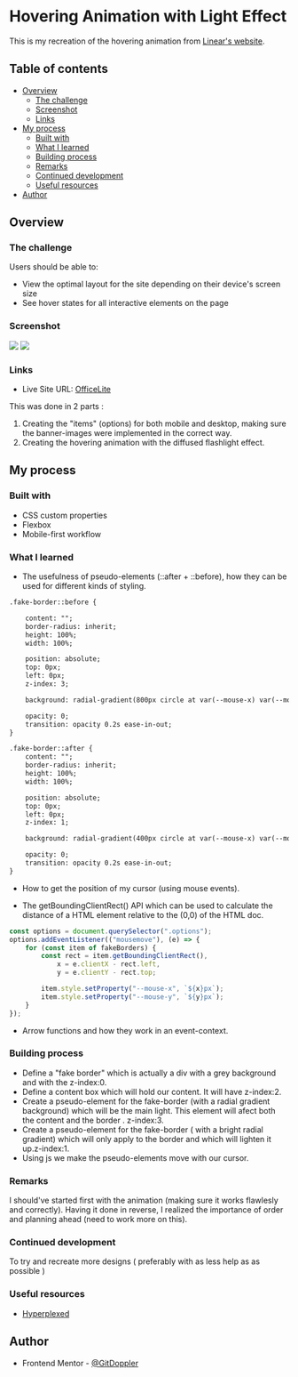 # Hovering Animation with Light Effect 

This is my recreation of the hovering animation from [Linear's website](https://linear.app/features).

## Table of contents

- [Overview](#overview)
  - [The challenge](#the-challenge)
  - [Screenshot](#screenshot)
  - [Links](#links)
- [My process](#my-process)
  - [Built with](#built-with)
  - [What I learned](#what-i-learned)
  - [Building process](#building-process)
  - [Remarks](#remarks)
  - [Continued development](#continued-development)
  - [Useful resources](#useful-resources)
- [Author](#author)

## Overview 

### The challenge

Users should be able to:

- View the optimal layout for the site depending on their device's screen size
- See hover states for all interactive elements on the page

### Screenshot

![](assets/desktop-version.png)
![](assets/mobile-version.png)

### Links

- Live Site URL: [OfficeLite](https://gitdoppler.github.io/Officelite/)

This was done in 2 parts :
1) Creating the "items" (options) for both mobile and desktop, making sure the banner-images were implemented in the correct way.
2) Creating the hovering animation with the diffused flashlight effect.

## My process

### Built with

- CSS custom properties
- Flexbox
- Mobile-first workflow

### What I learned

- The usefulness of pseudo-elements (::after + ::before), how they can be used for different kinds of styling.
```html
.fake-border::before {

    content: "";
    border-radius: inherit;
    height: 100%;
    width: 100%;

    position: absolute;
    top: 0px;
    left: 0px;
    z-index: 3;

    background: radial-gradient(800px circle at var(--mouse-x) var(--mouse-y), rgba(255, 255, 255, 0.06), transparent 40%);

    opacity: 0;
    transition: opacity 0.2s ease-in-out;
}
```

```html
.fake-border::after {
    content: "";
    border-radius: inherit;
    height: 100%;
    width: 100%;

    position: absolute;
    top: 0px;
    left: 0px;
    z-index: 1;

    background: radial-gradient(400px circle at var(--mouse-x) var(--mouse-y), rgba(255, 255, 255, 0.3), transparent 40%);

    opacity: 0;
    transition: opacity 0.2s ease-in-out;
}
```

- How to get the position of my cursor (using mouse events).

- The getBoundingClientRect() API which can be used to calculate the distance of a HTML element relative to the (0,0) of the HTML doc.
```js
const options = document.querySelector(".options");
options.addEventListener(("mousemove"), (e) => {
    for (const item of fakeBorders) {
        const rect = item.getBoundingClientRect(),
            x = e.clientX - rect.left,
            y = e.clientY - rect.top;

        item.style.setProperty("--mouse-x", `${x}px`);
        item.style.setProperty("--mouse-y", `${y}px`);
    }
});
```

- Arrow functions and how they work in an event-context.

### Building process

- Define a "fake border" which is actually a div with a grey background and with the z-index:0.
- Define a content box which will hold our content. It will have z-index:2.
- Create a pseudo-element for the fake-border (with a radial gradient background) which will be the main light. This element will afect both the content and the border . z-index:3.
- Create a pseudo-element for the fake-border ( with a bright radial gradient) which will only apply to the border and which will lighten it up.z-index:1.
- Using js we make the pseudo-elements move with our cursor.


### Remarks

I should've started first with the animation (making sure it works flawlesly and correctly). Having it done in reverse, I realized the importance of order and planning ahead (need to work more on this).

### Continued development

To try and recreate more designs ( preferably with as less help as as possible )


### Useful resources

- [Hyperplexed](https://www.youtube.com/watch?v=htGfnF1zN4g&list=WL&index=3) 

## Author

- Frontend Mentor - [@GitDoppler](https://www.frontendmentor.io/profile/GitDoppler)